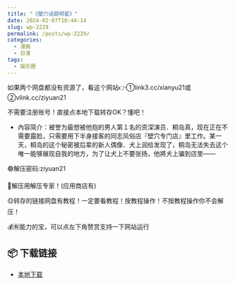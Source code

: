 ```yaml
---
title: "《壁穴话题明星》"
date: 2024-02-07T10:44:14
slug: wp-2229
permalink: /posts/wp-2229/
categories:
  - 漫画
  - 日漫
tags:
  - 娱乐圈
---
```


如果两个网盘都没有资源了，看这个网站👉①link3.cc/xianyu21或②vlink.cc/ziyuan21

不需要注册账号！直接点本地下载转存OK？懂吧！

*   內容简介：被誉为最想被他抱的男人第１名的资深演员．桐岛真，现在正在不需要露脸，只需要用下半身接客的同志风俗店『壁穴专门店』里工作。某一天，桐岛的这个秘密被后辈的新人偶像．犬上润给发现了，桐岛无法失去这个唯一能够展现自我的地方，为了让犬上不要张扬，他將犬上骗到店里——

🟢解压密码:ziyuan21

🔵解压用解压专家！(应用商店有)

🟡转存的链接网盘有教程！一定要看教程！按教程操作！不按教程操作你不会解压！

💰🈶能力的宝，可以点左下角赞赏支持一下网站运行

## 📦 下载链接
- [本地下载](https://blziyuan21.com/pay-download/2229?key=d6446788de&down_id=0)

